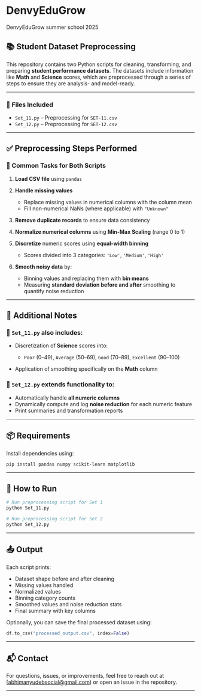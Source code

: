 # DenvyEduGrow
DenvyEduGrow summer school 2025

## 📚 Student Dataset Preprocessing

This repository contains two Python scripts for cleaning, transforming, and preparing **student performance datasets**. The datasets include information like **Math** and **Science** scores, which are preprocessed through a series of steps to ensure they are analysis- and model-ready.

---

### 📁 Files Included

* `Set_11.py` – Preprocessing for `SET-11.csv`
* `Set_12.py` – Preprocessing for `SET-12.csv`

---

## ✅ Preprocessing Steps Performed

### 🔹 Common Tasks for Both Scripts

1. **Load CSV file** using `pandas`
2. **Handle missing values**

   * Replace missing values in numerical columns with the column mean
   * Fill non-numerical NaNs (where applicable) with `"Unknown"`
3. **Remove duplicate records** to ensure data consistency
4. **Normalize numerical columns** using **Min-Max Scaling** (range 0 to 1)
5. **Discretize** numeric scores using **equal-width binning**

   * Scores divided into 3 categories: `'Low'`, `'Medium'`, `'High'`
6. **Smooth noisy data** by:

   * Binning values and replacing them with **bin means**
   * Measuring **standard deviation before and after** smoothing to quantify noise reduction

---

## 🧠 Additional Notes

### 🔸 `Set_11.py` also includes:

* Discretization of **Science** scores into:

  * `Poor` (0–49), `Average` (50–69), `Good` (70–89), `Excellent` (90–100)
* Application of smoothing specifically on the **Math** column

### 🔸 `Set_12.py` extends functionality to:

* Automatically handle **all numeric columns**
* Dynamically compute and log **noise reduction** for each numeric feature
* Print summaries and transformation reports

---

## 📦 Requirements

Install dependencies using:

```bash
pip install pandas numpy scikit-learn matplotlib
```

---

## 🚀 How to Run

```bash
# Run preprocessing script for Set 1
python Set_11.py

# Run preprocessing script for Set 2
python Set_12.py
```

---

## 📤 Output

Each script prints:

* Dataset shape before and after cleaning
* Missing values handled
* Normalized values
* Binning category counts
* Smoothed values and noise reduction stats
* Final summary with key columns

Optionally, you can save the final processed dataset using:

```python
df.to_csv("processed_output.csv", index=False)
```

---

## 📬 Contact

For questions, issues, or improvements, feel free to reach out at [abhimanyudebsocial@gmail.com) or open an issue in the repository.

---


